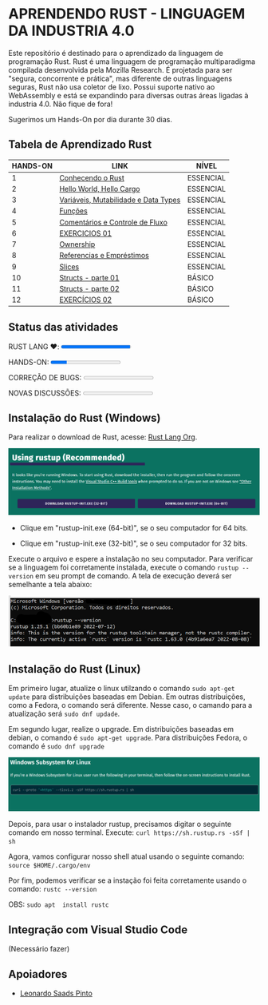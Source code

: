 # **APRENDENDO RUST - LINGUAGEM DA INDUSTRIA 4.0**

Este repositório é destinado para o aprendizado da linguagem de programação Rust. Rust é uma linguagem de programação multiparadigma compilada desenvolvida pela Mozilla Research. É projetada para ser "segura, concorrente e prática", mas diferente de outras linguagens seguras, Rust não usa coletor de lixo. Possui suporte nativo ao WebAssembly e está se expandindo para diversas outras áreas ligadas à industria 4.0. Não fique de fora!

Sugerimos um Hands-On por dia durante 30 dias.

## **Tabela de Aprendizado Rust**

<table>
<thead>
  <tr>
    <th> HANDS-ON </th>
    <th> LINK </th>
    <th> NÍVEL </th>
  </tr>
</thead>
<tbody>
  <tr>
    <td>1</td>
    <td><a href="/HandsOn/HD01/">Conhecendo o Rust</a></td>
    <td>ESSENCIAL</td>
  </tr>
  <tr>
    <td>2</td>
    <td><a href="/HandsOn/HD02/">Hello World, Hello Cargo</a></td>
    <td>ESSENCIAL</td>
  </tr>
  <tr>
    <td>3</td>
    <td><a href="/HandsOn/HD03/">Variáveis, Mutabilidade e Data Types</a></td>
    <td>ESSENCIAL</td>
  </tr>
  <tr>
    <td>4</td>
    <td><a href="/HandsOn/HD04/">Funções</a></td>
    <td>ESSENCIAL</td>
  </tr>
  <tr>
    <td>5</td>
    <td><a href="/HandsOn/HD05/">Comentários e Controle de Fluxo</a></td>
    <td>ESSENCIAL</td>
  </tr>
  <tr>
    <td>6</td>
    <td><a href="/HandsOn/HD06/">EXERCICIOS 01</a></td>
    <td>ESSENCIAL</td>
  </tr>
  <tr>
    <td>7</td>
    <td><a href="/HandsOn/HD07/">Ownership</a></td>
    <td>ESSENCIAL</td>
  </tr>
  <tr>
    <td>8</td>
    <td><a href="/HandsOn/HD08/">Referencias e Empréstimos</a></td>
    <td>ESSENCIAL</td>
  </tr>
  <tr>
    <td>9</td>
    <td><a href="/HandsOn/HD09/">Slices</a></td>
    <td>ESSENCIAL</td>
  </tr>
  <tr>
    <td>10</td>
    <td><a href="/HandsOn/HD10/">Structs - parte 01</a></td>
    <td>BÁSICO</td>
  </tr>
  <tr>
    <td>11</td>
    <td><a href="/HandsOn/HD11/">Structs - parte 02</a></td>
    <td>BÁSICO</td>
  </tr>
  <tr>
    <td>12</td>
    <td><a href="/HandsOn/HD10/">EXERCÍCIOS 02</a></td>
    <td>BÁSICO</td>
  </tr>
</tbody>
</table>


## **Status das atividades**

<label for="rust">RUST LANG ❤️:</label>
<progress id="rust" value="99" max="100">99% </progress>

<label for="hdon">HANDS-ON:</label>
<progress id="hdon" value="23" max="100"> 23% </progress>

<label for="bugs">CORREÇÃO DE BUGS:</label>
<progress id="bugs" value="0" max="100"> 0% </progress>

<label for="discuss">NOVAS DISCUSSÕES:</label>
<progress id="discuss" value="0" max="100"> 0% </progress>

## **Instalação do Rust (Windows)**

Para realizar o download de Rust, acesse: [Rust Lang Org](https://www.rust-lang.org/tools/install).

![](/Imagens/Instalation/Rust_download_windows.png)

- Clique em "rustup-init.exe (64-bit)", se o seu computador for 64 bits.

- Clique em "rustup-init.exe (32-bit)", se o seu computador for 32 bits.

Execute o arquivo e espere a instalação no seu computador. Para verificar se a linguagem foi corretamente instalada, execute o comando ``rustup --version`` em seu prompt de comando. A tela de execução deverá ser semelhante a tela abaixo:

![](/Imagens/Instalation/Rust_download_windows_terminal.png)

## **Instalação do Rust (Linux)**

Em primeiro lugar, atualize o linux utilzando o comando ``sudo apt-get update`` para distribuições baseadas em Debian.
Em outras distribuições, como a Fedora, o comando será diferente. Nesse caso, o camando para a atualização será ``sudo dnf updade``.

Em segundo lugar, realize o upgrade. Em distribuições baseadas em debian, o comando é ``sudo apt-get upgrade``. Para distribuições Fedora, o comando é ``sudo dnf upgrade``

![](/Imagens/Instalation/Rust_download_linux.png)

Depois, para usar o instalador rustup, precisamos digitar o seguinte comando em nosso terminal. Execute: ``curl https://sh.rustup.rs -sSf | sh``

Agora, vamos configurar nosso shell atual usando o seguinte comando: ``source $HOME/.cargo/env``

Por fim, podemos verificar se a instação foi feita corretamente usando o comando: ``rustc --version``

OBS: ``sudo apt  install rustc``

## **Integração com Visual Studio Code**

(Necessário fazer)

## **Apoiadores**

- [Leonardo Saads Pinto](https://github.com/leonardoSaaads)